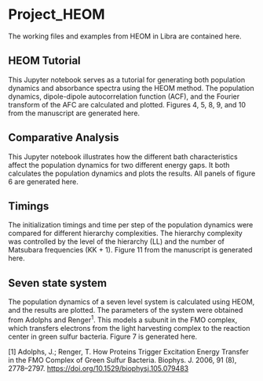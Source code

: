 # Project_HEOM
The working files and examples from HEOM in Libra are contained here.
## HEOM Tutorial
This Jupyter notebook serves as a tutorial for generating both population dynamics and absorbance spectra using the HEOM method. The population dynamics, dipole-dipole autocorrelation function (ACF), and the Fourier transform of the AFC are calculated and plotted. Figures 4, 5, 8, 9, and 10 from the manuscript are generated here.
## Comparative Analysis
This Jupyter notebook illustrates how the different bath characteristics affect the population dynamics for two different energy gaps. It both calculates the population dynamics and plots the results. All panels of figure 6 are generated here.
## Timings
The initialization timings and time per step of the population dynamics were compared for different hierarchy complexities. The hierarchy complexity was controlled by the level of the hierarchy (LL) and the number of Matsubara frequencies (KK + 1). Figure 11 from the manuscript is generated here.

## Seven state system
The population dynamics of a seven level system is calculated using HEOM, and the results are plotted. The parameters of the system were obtained from Adolphs and Renger<sup>1</sup>. This models a subunit in the FMO complex, which transfers electrons from the light harvesting complex to the reaction center in green sulfur bacteria. Figure 7 is generated here.

[1] Adolphs, J.; Renger, T. How Proteins Trigger Excitation Energy Transfer in the FMO Complex of Green Sulfur Bacteria. Biophys. J. 2006, 91 (8), 2778–2797. https://doi.org/10.1529/biophysj.105.079483
